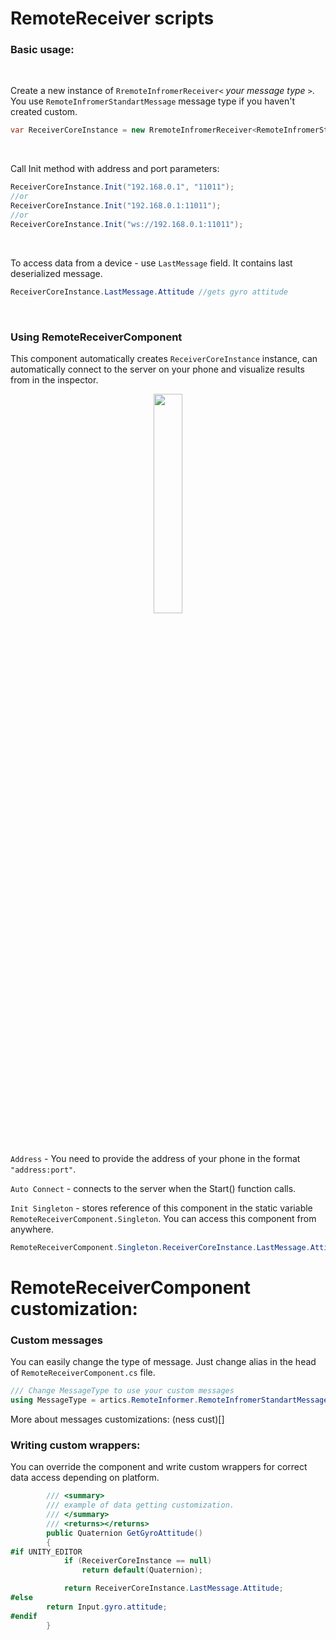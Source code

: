 RemoteReceiver scripts
======================

### Basic usage:

<br>

Create a new instance of `RremoteInfromerReceiver<` *your message type* `>`. You
use `RemoteInfromerStandartMessage` message type if you haven't created custom.

```C#
var ReceiverCoreInstance = new RremoteInfromerReceiver<RemoteInfromerStandartMessage>();
```

<br>

Call Init method with address and port parameters:

```C#
ReceiverCoreInstance.Init("192.168.0.1", "11011"); 
//or
ReceiverCoreInstance.Init("192.168.0.1:11011"); 
//or
ReceiverCoreInstance.Init("ws://192.168.0.1:11011");
```

<br>

To access data from a device - use `LastMessage` field. It contains last deserialized message.

```C#
ReceiverCoreInstance.LastMessage.Attitude //gets gyro attitude
```

<br>

### Using RemoteReceiverComponent 
This component automatically creates `ReceiverCoreInstance` instance, can automatically connect to the server on your phone and visualize results from in the inspector.

<p align=center>
  <img src="https://github.com/arhcy/RemoteInformer/blob/master/Documentation%20media/ComponentScreen.png" width=30%/>
  
  </p>
  
  <br>
  
`Address`  - You need to provide the address of  your phone in the format `"address:port"`.

`Auto Connect` - connects to the server when the Start() function calls.

`Init Singleton` - stores reference of this component in the static variable `RemoteReceiverComponent.Singleton`. You can access this component from anywhere.
```C#
RemoteReceiverComponent.Singleton.ReceiverCoreInstance.LastMessage.Attitude //gets gyro attitude
```

RemoteReceiverComponent customization:
=====

### Custom messages
You can easily change the type of message. Just change alias in the head of `RemoteReceiverComponent.cs` file.

```C#
/// Change MessageType to use your custom messages
using MessageType = artics.RemoteInformer.RemoteInfromerStandartMessage;
```

More about messages customizations:
(ness cust)[]

### Writing custom wrappers:
You can override the component and write custom wrappers for correct data access depending on platform.
```C#
        /// <summary>
        /// example of data getting customization.
        /// </summary>
        /// <returns></returns>
        public Quaternion GetGyroAttitude()
        {
#if UNITY_EDITOR
            if (ReceiverCoreInstance == null)
                return default(Quaternion);

            return ReceiverCoreInstance.LastMessage.Attitude;
#else
        return Input.gyro.attitude;
#endif
        }
```
